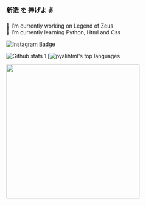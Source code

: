 ### 新造 を 捧げよ ✌️

🔭 I’m currently working on Legend of Zeus <br>
🌱 I’m currently learning Python, Html and Css <br>

[![Instagram Badge](https://img.shields.io/badge/-Instagram-C13584?style=flat-quare&labelColor=C13584&logo=instagram&logoColor=white&link=link)](https://www.instagram.com/1kpopsever/?hl=tr)


![Github stats 1](https://github-readme-stats.vercel.app/api?username=pyalihtml&show_icons=true&theme=gradient)
[![pyalihtml's top languages](https://github-readme-stats.vercel.app/api/top-langs/?username=pyalihtml&theme=blue-green)

<img src="https://github.com/pyalihtml/pyalihtml/blob/main/gojo-anime.gif?raw=true" width="350px">
